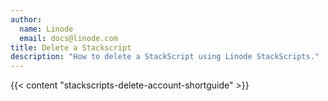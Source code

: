 ```yaml
---
author:
  name: Linode
  email: docs@linode.com
title: Delete a Stackscript
description: "How to delete a StackScript using Linode StackScripts."
---
```


{{< content "stackscripts-delete-account-shortguide" >}}